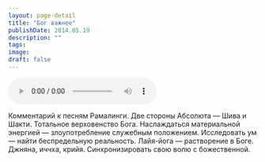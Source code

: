 ```yaml
---
layout: page-detail
title: "Бог важнее"
publishDate: 2014.05.19
description: ""
tags:
image:
draft: false
---
```


<audio title="2014.05.19 - Бог важнее.mp3" src="https://filer-api.advayta.org/v1.0/public/files/74372" controls=""></audio>

 Комментарий к песням Рамалинги. Две стороны Абсолюта — Шива и Шакти. Тотальное верховенство Бога. Наслаждаться материальной энергией — злоупотребление служебным положением. Исследовать ум — найти беспредельную реальность. Лайя-йога — растворение в Боге. Джняна, иччха, крийя. Синхронизировать свою волю с божественной. 

  
